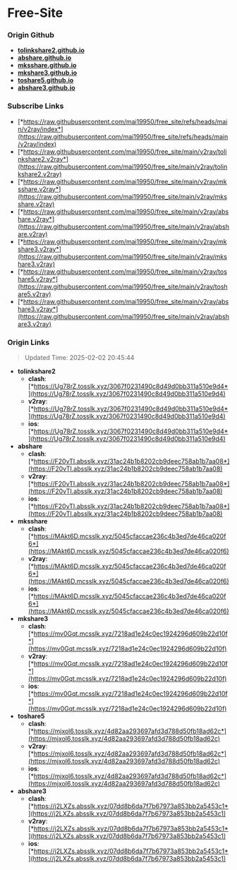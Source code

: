 # Free-Site

### Origin Github

- [**tolinkshare2.github.io**](https://github.com/tolinkshare2/tolinkshare2.github.io)
- [**abshare.github.io**](https://github.com/abshare/abshare.github.io)
- [**mksshare.github.io**](https://github.com/mksshare/mksshare.github.io)
- [**mkshare3.github.io**](https://github.com/mkshare3/mkshare3.github.io)
- [**toshare5.github.io**](https://github.com/toshare5/toshare5.github.io)
- [**abshare3.github.io**](https://github.com/abshare3/abshare3.github.io)

### Subscribe Links

- [*https://raw.githubusercontent.com/mai19950/free_site/refs/heads/main/v2ray/index*](https://raw.githubusercontent.com/mai19950/free_site/refs/heads/main/v2ray/index)
- [*https://raw.githubusercontent.com/mai19950/free_site/main/v2ray/tolinkshare2.v2ray*](https://raw.githubusercontent.com/mai19950/free_site/main/v2ray/tolinkshare2.v2ray)
- [*https://raw.githubusercontent.com/mai19950/free_site/main/v2ray/mksshare.v2ray*](https://raw.githubusercontent.com/mai19950/free_site/main/v2ray/mksshare.v2ray)
- [*https://raw.githubusercontent.com/mai19950/free_site/main/v2ray/abshare.v2ray*](https://raw.githubusercontent.com/mai19950/free_site/main/v2ray/abshare.v2ray)
- [*https://raw.githubusercontent.com/mai19950/free_site/main/v2ray/mkshare3.v2ray*](https://raw.githubusercontent.com/mai19950/free_site/main/v2ray/mkshare3.v2ray)
- [*https://raw.githubusercontent.com/mai19950/free_site/main/v2ray/toshare5.v2ray*](https://raw.githubusercontent.com/mai19950/free_site/main/v2ray/toshare5.v2ray)
- [*https://raw.githubusercontent.com/mai19950/free_site/main/v2ray/abshare3.v2ray*](https://raw.githubusercontent.com/mai19950/free_site/main/v2ray/abshare3.v2ray)

### Origin Links

> Updated Time: 2025-02-02 20:45:44

- **tolinkshare2**
  - **clash**: [*https://Ug78rZ.tosslk.xyz/3067f0231490c8d49d0bb311a510e9d4*](https://Ug78rZ.tosslk.xyz/3067f0231490c8d49d0bb311a510e9d4)
  - **v2ray**: [*https://Ug78rZ.tosslk.xyz/3067f0231490c8d49d0bb311a510e9d4*](https://Ug78rZ.tosslk.xyz/3067f0231490c8d49d0bb311a510e9d4)
  - **ios**: [*https://Ug78rZ.tosslk.xyz/3067f0231490c8d49d0bb311a510e9d4*](https://Ug78rZ.tosslk.xyz/3067f0231490c8d49d0bb311a510e9d4)
- **abshare**
  - **clash**: [*https://F20vTI.absslk.xyz/31ac24b1b8202cb9deec758ab1b7aa08*](https://F20vTI.absslk.xyz/31ac24b1b8202cb9deec758ab1b7aa08)
  - **v2ray**: [*https://F20vTI.absslk.xyz/31ac24b1b8202cb9deec758ab1b7aa08*](https://F20vTI.absslk.xyz/31ac24b1b8202cb9deec758ab1b7aa08)
  - **ios**: [*https://F20vTI.absslk.xyz/31ac24b1b8202cb9deec758ab1b7aa08*](https://F20vTI.absslk.xyz/31ac24b1b8202cb9deec758ab1b7aa08)
- **mksshare**
  - **clash**: [*https://MAkt6D.mcsslk.xyz/5045cfaccae236c4b3ed7de46ca020f6*](https://MAkt6D.mcsslk.xyz/5045cfaccae236c4b3ed7de46ca020f6)
  - **v2ray**: [*https://MAkt6D.mcsslk.xyz/5045cfaccae236c4b3ed7de46ca020f6*](https://MAkt6D.mcsslk.xyz/5045cfaccae236c4b3ed7de46ca020f6)
  - **ios**: [*https://MAkt6D.mcsslk.xyz/5045cfaccae236c4b3ed7de46ca020f6*](https://MAkt6D.mcsslk.xyz/5045cfaccae236c4b3ed7de46ca020f6)
- **mkshare3**
  - **clash**: [*https://mv0Gqt.mcsslk.xyz/7218ad1e24c0ec1924296d609b22d10f*](https://mv0Gqt.mcsslk.xyz/7218ad1e24c0ec1924296d609b22d10f)
  - **v2ray**: [*https://mv0Gqt.mcsslk.xyz/7218ad1e24c0ec1924296d609b22d10f*](https://mv0Gqt.mcsslk.xyz/7218ad1e24c0ec1924296d609b22d10f)
  - **ios**: [*https://mv0Gqt.mcsslk.xyz/7218ad1e24c0ec1924296d609b22d10f*](https://mv0Gqt.mcsslk.xyz/7218ad1e24c0ec1924296d609b22d10f)
- **toshare5**
  - **clash**: [*https://mjxol6.tosslk.xyz/4d82aa293697afd3d788d50fb18ad62c*](https://mjxol6.tosslk.xyz/4d82aa293697afd3d788d50fb18ad62c)
  - **v2ray**: [*https://mjxol6.tosslk.xyz/4d82aa293697afd3d788d50fb18ad62c*](https://mjxol6.tosslk.xyz/4d82aa293697afd3d788d50fb18ad62c)
  - **ios**: [*https://mjxol6.tosslk.xyz/4d82aa293697afd3d788d50fb18ad62c*](https://mjxol6.tosslk.xyz/4d82aa293697afd3d788d50fb18ad62c)
- **abshare3**
  - **clash**: [*https://j2LXZs.absslk.xyz/07dd8b6da7f7b67973a853bb2a5453c1*](https://j2LXZs.absslk.xyz/07dd8b6da7f7b67973a853bb2a5453c1)
  - **v2ray**: [*https://j2LXZs.absslk.xyz/07dd8b6da7f7b67973a853bb2a5453c1*](https://j2LXZs.absslk.xyz/07dd8b6da7f7b67973a853bb2a5453c1)
  - **ios**: [*https://j2LXZs.absslk.xyz/07dd8b6da7f7b67973a853bb2a5453c1*](https://j2LXZs.absslk.xyz/07dd8b6da7f7b67973a853bb2a5453c1)
